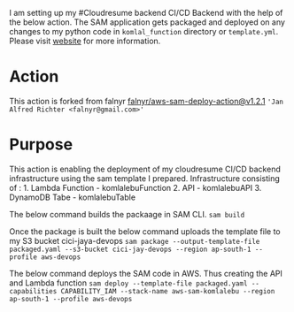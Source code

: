 
I am setting up my #Cloudresume backend CI/CD Backend with the help of the below action.
The SAM application gets packaged and deployed on any changes to my python code in `komlal_function`
directory or `template.yml`. Please visit [website](https://www.komlalebu.com) for more information.

# Action
This action is forked from  falnyr
[falnyr/aws-sam-deploy-action@v1.2.1](https://github.com/falnyr/aws-sam-deploy-action)
`'Jan Alfred Richter <falnyr@gmail.com>'`


# Purpose
This action is enabling the deployment of my cloudresume CI/CD backend infrastructure using the  sam template I prepared.
Infrastructure consisting of : 1. Lambda Function - komlalebuFunction
                                2. API - komlalebuAPI
                                3. DynamoDB Tabe - komlalebuTable

The below command builds the packaage in SAM CLI.
`sam build`

Once the package is built the below command uploads the template file to my S3 bucket cici-jaya-devops
`sam package --output-template-file packaged.yaml --s3-bucket cici-jay-devops --region ap-south-1 --profile aws-devops`

The below command deploys the SAM code in AWS. Thus creating the API and Lambda function
`sam deploy --template-file packaged.yaml --capabilities CAPABILITY_IAM --stack-name aws-sam-komlalebu --region ap-south-1 --profile aws-devops`

